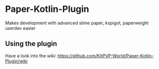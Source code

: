 # Paper-Kotlin-Plugin
Makes development with advanced slime paper, kspigot, paperweight userdev easier

## Using the plugin
Have a look into the wiki: https://github.com/KitPVP-World/Paper-Kotlin-Plugin/wiki
